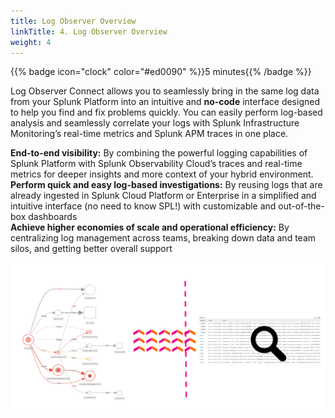 ```yaml
---
title: Log Observer Overview
linkTitle: 4. Log Observer Overview
weight: 4
---
```


{{% badge icon="clock" color="#ed0090" %}}5 minutes{{% /badge %}}

Log Observer Connect allows you to seamlessly bring in the same log data from your Splunk Platform into an intuitive and **no-code** interface designed to help you find and fix problems quickly. You can easily perform log-based analysis and seamlessly correlate your logs with Splunk Infrastructure Monitoring’s real-time metrics and Splunk APM traces in one place.

**End-to-end visibility:** By combining the powerful logging capabilities of Splunk Platform with Splunk Observability Cloud’s traces and real-time metrics for deeper insights and more context of your hybrid environment.  
**Perform quick and easy log-based investigations:** By reusing logs that are already ingested in Splunk Cloud Platform or Enterprise in a simplified and intuitive interface (no need to know SPL!) with customizable and out-of-the-box dashboards  
**Achieve higher economies of scale and operational efficiency:** By centralizing log management across teams, breaking down data and team silos, and getting better overall support

![Logo graph](images/logo-image-loop.png)
